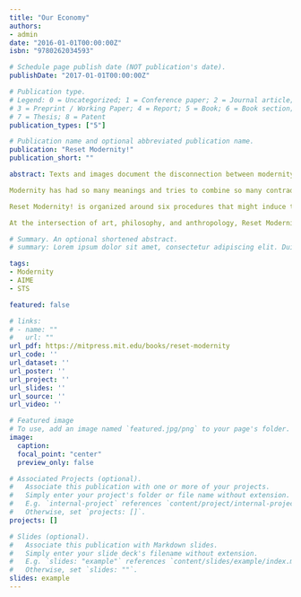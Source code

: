 ```yaml
---
title: "Our Economy"
authors:
- admin
date: "2016-01-01T00:00:00Z"
isbn: "9780262034593"

# Schedule page publish date (NOT publication's date).
publishDate: "2017-01-01T00:00:00Z"

# Publication type.
# Legend: 0 = Uncategorized; 1 = Conference paper; 2 = Journal article;
# 3 = Preprint / Working Paper; 4 = Report; 5 = Book; 6 = Book section;
# 7 = Thesis; 8 = Patent
publication_types: ["5"]

# Publication name and optional abbreviated publication name.
publication: "Reset Modernity!"
publication_short: ""

abstract: Texts and images document the disconnection between modernity and ecological crisis: do we need to reset modernity's operating system?

Modernity has had so many meanings and tries to combine so many contradictory sets of attitudes and values that it has become impossible to use it to define the future. It has ended up crashing like an overloaded computer. Hence the idea is that modernity might need a sort of reset. Not a clean break, not a “tabula rasa,” not another iconoclastic gesture, but rather a restart of the complicated programs that have been accumulated, over the course of history, in what is often called the “modernist project.” This operation has become all the more urgent now that the ecological mutation is forcing us to reorient ourselves toward an experience of the material world for which we don't seem to have good recording devices.

Reset Modernity! is organized around six procedures that might induce the readers to reset some of those instruments. Once this reset has been completed, readers might be better prepared for a series of new encounters with other cultures. After having been thrown into the modernist maelstrom, those cultures have difficulties that are just as grave as ours in orienting themselves within the notion of modernity. It is not impossible that the course of those encounters might be altered after modernizers have reset their own way of recording their experience of the world.

At the intersection of art, philosophy, and anthropology, Reset Modernity! has assembled close to sixty authors, most of whom have participated, in one way or another, in the Inquiry into Modes of Existence initiated by Bruno Latour. Together they try to see whether such a reset and such encounters have any practicality. Much like the two exhibitions Iconoclash and Making Things Public, this book documents and completes what could be called a “thought exhibition:” Reset Modernity! held at ZKM | Center for Art and Media Karlsruhe from April to August 2016. Like the two others, this book, generously illustrated, includes contributions, excerpts, and works from many authors and artists.

# Summary. An optional shortened abstract.
# summary: Lorem ipsum dolor sit amet, consectetur adipiscing elit. Duis posuere tellus ac convallis placerat. Proin tincidunt magna sed ex sollicitudin condimentum.

tags:
- Modernity
- AIME
- STS

featured: false

# links:
# - name: ""
#   url: ""
url_pdf: https://mitpress.mit.edu/books/reset-modernity
url_code: ''
url_dataset: ''
url_poster: ''
url_project: ''
url_slides: ''
url_source: ''
url_video: ''

# Featured image
# To use, add an image named `featured.jpg/png` to your page's folder. 
image:
  caption: 
  focal_point: "center"
  preview_only: false

# Associated Projects (optional).
#   Associate this publication with one or more of your projects.
#   Simply enter your project's folder or file name without extension.
#   E.g. `internal-project` references `content/project/internal-project/index.md`.
#   Otherwise, set `projects: []`.
projects: []

# Slides (optional).
#   Associate this publication with Markdown slides.
#   Simply enter your slide deck's filename without extension.
#   E.g. `slides: "example"` references `content/slides/example/index.md`.
#   Otherwise, set `slides: ""`.
slides: example
---
```


<!--{{% alert note %}}
Click the *Cite* button above to demo the feature to enable visitors to import publication metadata into their reference management software.
{{% /alert %}}

{{% alert note %}}
Click the *Slides* button above to demo Academic's Markdown slides feature.
{{% /alert %}}

Supplementary notes can be added here, including [code and math](https://sourcethemes.com/academic/docs/writing-markdown-latex/).-->
